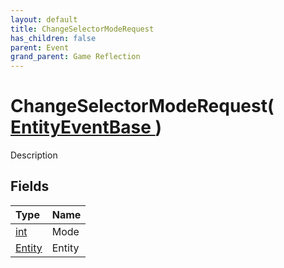 ```yaml
---
layout: default
title: ChangeSelectorModeRequest
has_children: false
parent: Event
grand_parent: Game Reflection
---
```

# ChangeSelectorModeRequest( [ EntityEventBase ](/docs/game-reflection/events/entity_event_base) )
Description 

## Fields

| Type | Name |
|:-------------|:--------------|
| [int](/docs/game-reflection/enums/int) | Mode |
| [Entity](/docs/game-reflection/classes/entity) | Entity |

